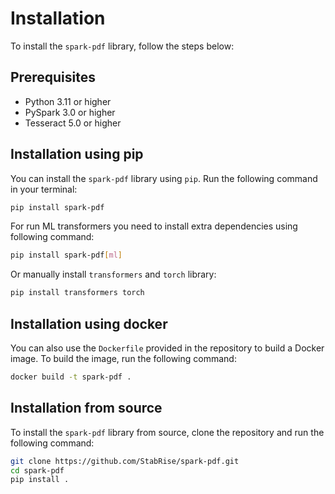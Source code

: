 Installation
============

To install the `spark-pdf` library, follow the steps below:

## Prerequisites

- Python 3.11 or higher
- PySpark 3.0 or higher
- Tesseract 5.0 or higher

## Installation using pip

You can install the `spark-pdf` library using `pip`. Run the following command in your terminal:

```sh
pip install spark-pdf
```

For run ML transformers you need to install extra dependencies using following command:

```sh
pip install spark-pdf[ml]
```

Or manually install `transformers` and `torch` library:

```sh
pip install transformers torch
```

## Installation using docker

You can also use the `Dockerfile` provided in the repository to build a Docker image. To build the image, run the following command:

```sh
docker build -t spark-pdf .
```

## Installation from source

To install the `spark-pdf` library from source, clone the repository and run the following command:

```sh
git clone https://github.com/StabRise/spark-pdf.git
cd spark-pdf
pip install .
```

